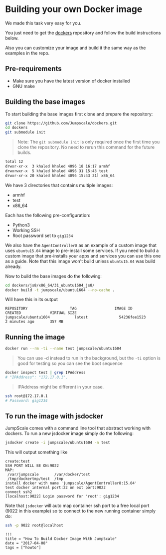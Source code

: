 # Building your own Docker image

We made this task very easy for you.

You just need to get the [dockers](https://github.com/Jumpscale/dockers) repository and follow the build instructions below.

Also you can customize your image and build it the same way as the examples in the repo.

## Pre-requirements

- Make sure you have the latest version of docker installed
- GNU make

## Building the base images

To start building the base images first clone and prepare the repository:

```bash
git clone https://github.com/Jumpscale/dockers.git
cd dockers
git submodule init
```

> Note: The `git submodule init` is only required once the first time you clone the repository. No need to rerun this command for the future builds.

```bash
total 12                                                                                                                                                                                                   
drwxr-xr-x  3 khaled khaled 4096 18 16:17 armhf                                                                                                                                                        
drwxrwxr-x  5 khaled khaled 4096 31 15:43 test                                                                                                                                                         
drwxr-xr-x 20 khaled khaled 4096 أ31 15:43 x86_64
```

We have 3 directories that contains multiple images:

- armhf
- test
- x86_64

Each has the following pre-configuration:

- Python3
- Working SSH
- Root password set to `gig1234`

We also have the `AgentController8` as an example of a custom image that uses `ubuntu15.04` image to pre-install some services. If you need to build a custom image that pre-installs your apps and services you can use this one as a guide. Note that this image won't build unless `ubuntu15.04` was build already.

Now to build the base images do the following:

```bash
cd dockers/js8/x86_64/31_ubuntu1604_js8/
docker build -t jumpscale/ubuntu1604 --no-cache .
```


Will have this in its output

```raw
REPOSITORY                   TAG                 IMAGE ID            CREATED             VIRTUAL SIZE
jumpscale/ubuntu1604           latest              54236fee1523        2 minutes ago       357 MB
```

## Running the image

```bash
docker run --rm -ti --name test jumpscale/ubuntu1604
```

> You can use -d instead to run in the background, but the `-ti` option is good for testing so you can see the boot sequence

```bash
docker inspect test | grep IPAddress
# "IPAddress": "172.17.0.1",
```

> IPAddress might be different in your case.

```bash
ssh root@172.17.0.1
# Password: gig1234
```

## To run the image with jsdocker

JumpScale comes with a command line tool that abstract working with dockers. To run a new jsdocker image simply do the following:

```bash
jsdocker create -i jumpscale/ubuntu1604 -n test
```

This will output something like

```raw
create:test
SSH PORT WILL BE ON:9022
MAP:
 /var/jumpscale       /var/docker/test
 /tmp/dockertmp/test  /tmp
install docker with name 'jumpscale/AgentController8:15.04'
test docker internal port:22 on ext port:9022
connect ssh2
[localhost:9022] Login password for 'root': gig1234
```

Note that `jsdocker` will auto map container ssh port to a free local port (9022 in this example) so to connect to the new running container simply do:

```bash
ssh -p 9022 root@localhost
```

```
!!!
title = "How To Build Docker Image With JumpScale"
date = "2017-04-08"
tags = ["howto"]
```
